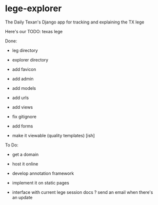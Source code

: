 # lege-explorer
The Daily Texan's Django app for tracking and explaining the TX lege

Here's our TODO:
texas lege

Done:

- leg directory
- explorer directory
- add favicon
- add admin
- add models
- add urls
- add views
- fix gitignore
- add forms

- make it viewable (quality templates) [ish]

To Do:
- get a domain
- host it online

- develop annotation framework
- implement it on static pages

- interface with current lege session docs
? send an email when there's an update
